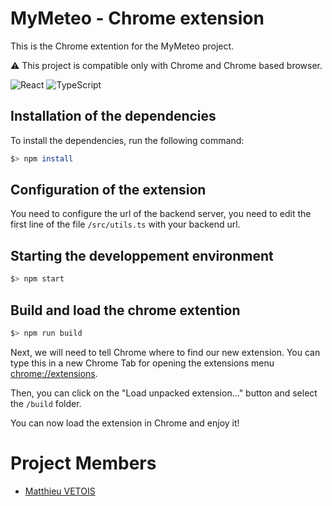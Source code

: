 # MyMeteo - Chrome extension

This is the Chrome extention for the MyMeteo project.

⚠️ This project is compatible only with Chrome and Chrome based browser.

![React](https://img.shields.io/badge/react-%2320232a.svg?style=for-the-badge&logo=react&logoColor=%2361DAFB)
![TypeScript](https://img.shields.io/badge/typescript-%23007ACC.svg?style=for-the-badge&logo=typescript&logoColor=white)

## Installation of the dependencies

To install the dependencies, run the following command:

```bash
$> npm install
```

## Configuration of the extension

You need to configure the url of the backend server, you need to edit the first line of the file `/src/utils.ts` with your backend url.

## Starting the developpement environment

```bash
$> npm start
```

## Build and load the chrome extention

```bash
$> npm run build
```
Next, we will need to tell Chrome where to find our new extension. You can type this in a new Chrome Tab for opening the extensions menu [chrome://extensions](chrome://extensions).

Then, you can click on the "Load unpacked extension..." button and select the `/build` folder.

You can now load the extension in Chrome and enjoy it!

# Project Members
- [Matthieu VETOIS](https://github.com/mvetois)